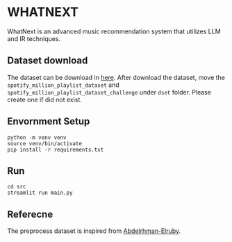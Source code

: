 # WHATNEXT
WhatNext is an advanced music recommendation system that utilizes LLM and IR techniques.


## Dataset download
The dataset can be download in [here](https://www.aicrowd.com/challenges/spotify-million-playlist-dataset-challenge/dataset_files).
After download the dataset, move the ```spotify_million_playlist_dataset``` and ```spotify_million_playlist_dataset_challenge``` under ```dset``` folder. Please create one if did not exist.

## Envornment Setup
```
python -m venv venv
source venv/bin/activate
pip install -r requirements.txt
```

## Run
```
cd src
streamlit run main.py
```


## Referecne
The preprocess dataset is inspired from [Abdelrhman-Elruby](https://huggingface.co/spaces/Abdelrhman-Elruby/Spotify-Recommendation-System).
